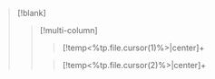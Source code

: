 > [!blank]
>> [!multi-column]
>>
>>> [!temp<%tp.file.cursor(1)%>|center]+ 
>>> 
>>
>>> [!temp<%tp.file.cursor(2)%>|center]+ 
>>> 